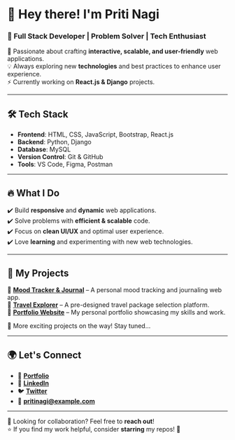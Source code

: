 # 👋 Hey there! I'm **Priti Nagi**
### 🚀 Full Stack Developer | Problem Solver | Tech Enthusiast  

🌱 Passionate about crafting **interactive, scalable, and user-friendly** web applications.  
💡 Always exploring new **technologies** and best practices to enhance user experience.  
⚡ Currently working on **React.js & Django** projects.  

---

## 🛠 Tech Stack  
- **Frontend**: HTML, CSS, JavaScript, Bootstrap, React.js  
- **Backend**: Python, Django  
- **Database**: MySQL  
- **Version Control**: Git & GitHub  
- **Tools**: VS Code, Figma, Postman  

---

## 🔥 What I Do  
✔️ Build **responsive** and **dynamic** web applications.  
✔️ Solve problems with **efficient & scalable** code.  
✔️ Focus on **clean UI/UX** and optimal user experience.  
✔️ Love **learning** and experimenting with new web technologies.  

---

## 📌 My Projects  
🔹 **[Mood Tracker & Journal](#)** – A personal mood tracking and journaling web app.  
🔹 **[Travel Explorer](#)** – A pre-designed travel package selection platform.  
🔹 **[Portfolio Website](#)** – My personal portfolio showcasing my skills and work.  

🚀 More exciting projects on the way! Stay tuned...  

---

## 🌍 Let's Connect  
- 🔗 **[Portfolio](#)**
- 💼 **[LinkedIn](#)**
- 🐦 **[Twitter](#)**
- 📧 **pritinagi@example.com**  

---

👀 Looking for collaboration? Feel free to **reach out**!  
⭐ If you find my work helpful, consider **starring** my repos! 🚀  
